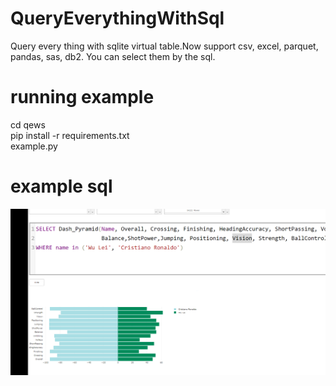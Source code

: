 # QueryEverythingWithSql
Query every thing with sqlite virtual table.Now support csv, excel, parquet, pandas, sas, db2. You can select them by the sql.

# running example
cd qews  
  pip install -r requirements.txt  
  example.py
  
# example sql
![image](https://github.com/daliuzhen1/QueryEverythingWithSql/blob/master/demo.png)
